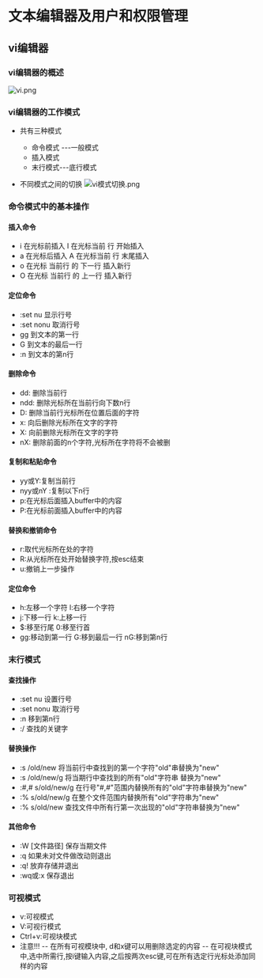 #	文本编辑器及用户和权限管理

## 	vi编辑器

###	vi编辑器的概述
![vi.png](https://upload-images.jianshu.io/upload_images/14467497-8611686a9654c13e.png?imageMogr2/auto-orient/strip%7CimageView2/2/w/1240)

### vi编辑器的工作模式
-	共有三种模式
	-	命令模式 ---一般模式
	-	插入模式
	-	末行模式---底行模式

-	不同模式之间的切换
![vi模式切换.png](https://upload-images.jianshu.io/upload_images/14467497-e6fcda056e25e511.png?imageMogr2/auto-orient/strip%7CimageView2/2/w/1240)

###	命令模式中的基本操作

####	 插入命令
-	i 在光标前插入  I 在光标当前 行 开始插入
-	a 在光标后插入  A 在光标当前 行 末尾插入
-	o 在光标 当前行 的  下一行 插入新行
-	O 在光标 当前行 的  上一行 插入新行

####	定位命令
-	:set nu 	显示行号
-	:set nonu	取消行号
-	gg			到文本的第一行
-	G			到文本的最后一行
-	:n 			到文本的第n行

####	删除命令
-	dd:		删除当前行
-	ndd:	删除光标所在当前行向下数n行
-	D:		删除当前行光标所在位置后面的字符
-	x:		向后删除光标所在文字的字符
-	X: 		向前删除光标所在文字的字符
-	nX:		删除前面的n个字符,光标所在字符将不会被删

####	复制和粘贴命令
-	yy或Y:复制当前行
-	nyy或nY :复制以下n行
-	p:在光标后面插入buffer中的内容
-	P:在光标前面插入buffer中的内容

#### 替换和撤销命令
-	r:取代光标所在处的字符
-	R:从光标所在处开始替换字符,按esc结束
-	u:撤销上一步操作

#### 定位命令
-	h:左移一个字符	l:右移一个字符
-	j:下移一行		k:上移一行
-	$:移至行尾		0:移至行首
-	gg:移动到第一行 G:移到最后一行 nG:移到第n行

### 末行模式

#### 查找操作
-	:set nu		设置行号
-	:set nonu	取消行号
-	:n			移到第n行
-	:/			查找的关键字

#### 替换操作
-	:s /old/new 	将当前行中查找到的第一个字符"old"串替换为"new"
-	:s /old/new/g 	将当期行中查找到的所有"old"字符串 替换为"new"
-	:#,# s/old/new/g	在行号"#,#"范围内替换所有的"old"字符串替换为"new"
-	:% s/old/new/g	在整个文件范围内替换所有"old"字符串为"new"
-	:% s/old/new	查找文件中所有行第一次出现的"old"字符串替换为"new"

#### 其他命令
-	:W [文件路径]	 保存当期文件
-	:q	如果未对文件做改动则退出
-	:q!	放弃存储并退出
-	:wq或:x	保存退出

### 可视模式
-	v:可视模式
-	V:可视行模式
-	Ctrl+v:可视块模式
-	注意!!!
--	在所有可视模块中, d和x键可以用删除选定的内容
--	在可视块模式中,选中所需行,按i键输入内容,之后按两次esc键,可在所有选定行光标处添加同样的内容

